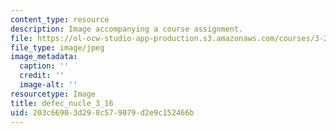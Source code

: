 ```yaml
---
content_type: resource
description: Image accompanying a course assignment.
file: https://ol-ocw-studio-app-production.s3.amazonaws.com/courses/3-22-mechanical-behavior-of-materials-spring-2008/203c66903d298c579079d2e9c152466b_defec_nucle_3_16.jpg
file_type: image/jpeg
image_metadata:
  caption: ''
  credit: ''
  image-alt: ''
resourcetype: Image
title: defec_nucle_3_16
uid: 203c6690-3d29-8c57-9079-d2e9c152466b
---
```

